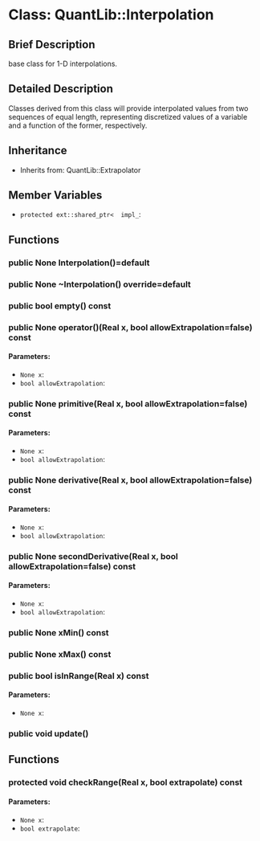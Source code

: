 # Class: QuantLib::Interpolation

## Brief Description
base class for 1-D interpolations. 

## Detailed Description
Classes derived from this class will provide interpolated values from two sequences of equal length, representing discretized values of a variable and a function of the former, respectively.

## Inheritance
- Inherits from: QuantLib::Extrapolator

## Member Variables
- `protected ext::shared_ptr<  impl_`: 

## Functions
### public None Interpolation()=default


### public None ~Interpolation() override=default


### public bool empty() const


### public None operator()(Real x, bool allowExtrapolation=false) const

#### Parameters:
- `None x`: 
- `bool allowExtrapolation`: 

### public None primitive(Real x, bool allowExtrapolation=false) const

#### Parameters:
- `None x`: 
- `bool allowExtrapolation`: 

### public None derivative(Real x, bool allowExtrapolation=false) const

#### Parameters:
- `None x`: 
- `bool allowExtrapolation`: 

### public None secondDerivative(Real x, bool allowExtrapolation=false) const

#### Parameters:
- `None x`: 
- `bool allowExtrapolation`: 

### public None xMin() const


### public None xMax() const


### public bool isInRange(Real x) const

#### Parameters:
- `None x`: 

### public void update()


## Functions
### protected void checkRange(Real x, bool extrapolate) const

#### Parameters:
- `None x`: 
- `bool extrapolate`: 

